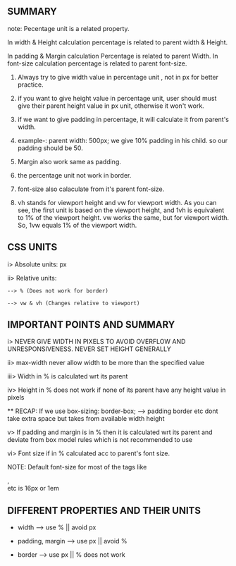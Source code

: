 SUMMARY
-------

note: Pecentage unit is a related property.

In width & Height calculation percentage is related to parent width & Height.

In padding & Margin calculation Percentage is related to parent Width.
In font-size calculation percentage is related to parent font-size.

1. Always try to give width value in percentage unit , not in px for better practice.

2. if you want to give height value in percentage unit, user should must give their parent height value in px unit, otherwise it won't work.

3. if we want to give padding in percentage, it will calculate it from parent's width.

4. example-: parent width: 500px; we give 10% padding in his child. so our padding should be 50. 

5. Margin also work same as padding.

6. the percentage unit not work in border.

7. font-size also calaculate from it's parent font-size.

8. vh stands for viewport height and vw for viewport width. As you can see, the first unit is based on the viewport height, and 1vh is equivalent to 1% of the viewport height. vw works the same, but for viewport width. So, 1vw equals 1% of the viewport width.

CSS UNITS
---------

i> Absolute units: px

ii> Relative units: 

    --> % (Does not work for border)

    --> vw & vh (Changes relative to viewport)


IMPORTANT POINTS AND SUMMARY
----------------------------

i> NEVER GIVE WIDTH IN PIXELS TO AVOID OVERFLOW AND UNRESPONSIVENESS. NEVER SET HEIGHT GENERALLY

ii> max-width never allow width to be more than the specified value 

iii> Width in % is calculated wrt its parent

iv> Height in % does not work if none of its parent have any height value in pixels

** RECAP: If we use box-sizing: border-box; --> padding border etc dont take extra space but takes from available width height

v> If padding and margin is in % then it is calculated wrt its parent and deviate from box model rules which is not recommended to use

vi> Font size if in % calculated acc to parent's font size. 

NOTE: Default font-size for most of the tags like <div>, <section> etc is 16px or 1em


DIFFERENT PROPERTIES AND THEIR UNITS
------------------------------------

* width --> use % || avoid px

* padding, margin --> use px || avoid %

* border --> use px || % does not work
